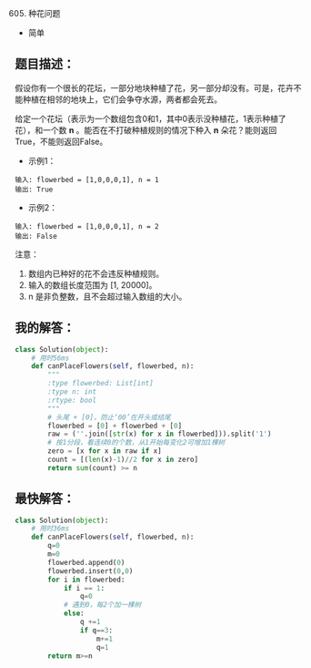 605. 种花问题

- 简单

## 题目描述：
假设你有一个很长的花坛，一部分地块种植了花，另一部分却没有。可是，花卉不能种植在相邻的地块上，它们会争夺水源，两者都会死去。

给定一个花坛（表示为一个数组包含0和1，其中0表示没种植花，1表示种植了花），和一个数 **n** 。能否在不打破种植规则的情况下种入 **n** 朵花？能则返回True，不能则返回False。

- 示例1：

```
输入: flowerbed = [1,0,0,0,1], n = 1
输出: True
```

- 示例2：

```
输入: flowerbed = [1,0,0,0,1], n = 2
输出: False
```

注意：
1. 数组内已种好的花不会违反种植规则。
2. 输入的数组长度范围为 [1, 20000]。
3. n 是非负整数，且不会超过输入数组的大小。

## 我的解答：
``` python
class Solution(object):
    # 用时56ms
    def canPlaceFlowers(self, flowerbed, n):
        """
        :type flowerbed: List[int]
        :type n: int
        :rtype: bool
        """
        # 头尾 + [0]，防止‘00’在开头或结尾
        flowerbed = [0] + flowerbed + [0]
        raw = (''.join([str(x) for x in flowerbed])).split('1')
        # 按1分段，看连续0的个数，从1开始每变化2可增加1棵树
        zero = [x for x in raw if x]
        count = [(len(x)-1)//2 for x in zero]
        return sum(count) >= n
```

## 最快解答：
``` python
class Solution(object):
    # 用时36ms
    def canPlaceFlowers(self, flowerbed, n):
        q=0
        m=0
        flowerbed.append(0)
        flowerbed.insert(0,0)
        for i in flowerbed:
            if i == 1:
                q=0
            # 遇到0，每2个加一棵树
            else:
                q +=1
                if q==3:
                    m+=1
                    q=1
        return m>=n
```

